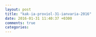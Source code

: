 ```yaml
---
layout: post
title: "kak-ia-proviol-31-ianvaria-2016"
date: 2016-01-31 11:40:37 +0300
comments: true
categories: 
---
```

